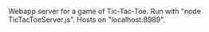 Webapp server for a game of Tic-Tac-Toe. Run with "node TicTacToeServer.js". Hosts on "localhost:8989".